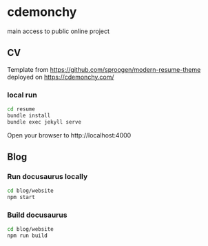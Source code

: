# cdemonchy
main access to public online project

## CV

Template from https://github.com/sproogen/modern-resume-theme
deployed on https://cdemonchy.com/

### local run

```bash
cd resume
bundle install
bundle exec jekyll serve
```

Open your browser to http://localhost:4000

## Blog

### Run docusaurus locally

```bash
cd blog/website
npm start
```

### Build docusaurus

```bash
cd blog/website
npm run build
```